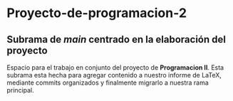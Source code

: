 # Proyecto-de-programacion-2
## Subrama de *main* centrado en la elaboración del proyecto
Espacio para el trabajo en conjunto del proyecto de **Programacion II**. Esta subrama esta hecha para agregar contenido a nuestro informe de LaTeX, mediante commits organizados y finalmente migrarlo a nuestra rama principal.
